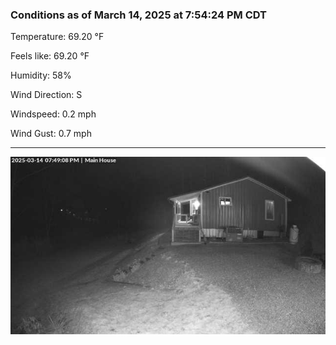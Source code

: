 ### Conditions as of March 14, 2025 at 7:54:24 PM CDT 

Temperature: 69.20 &deg;F

Feels like: 69.20 &deg;F

Humidity: 58%

Wind Direction: S

Windspeed: 0.2 mph

Wind Gust: 0.7 mph

---

<img src="./images/latest.jpeg"/>

